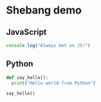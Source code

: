# Shebang demo

## JavaScript

```js
console.log("Always bet on JS!")

```

## Python

```python
def say_hello():
  print("Hello world from Python")

say_hello()

```
